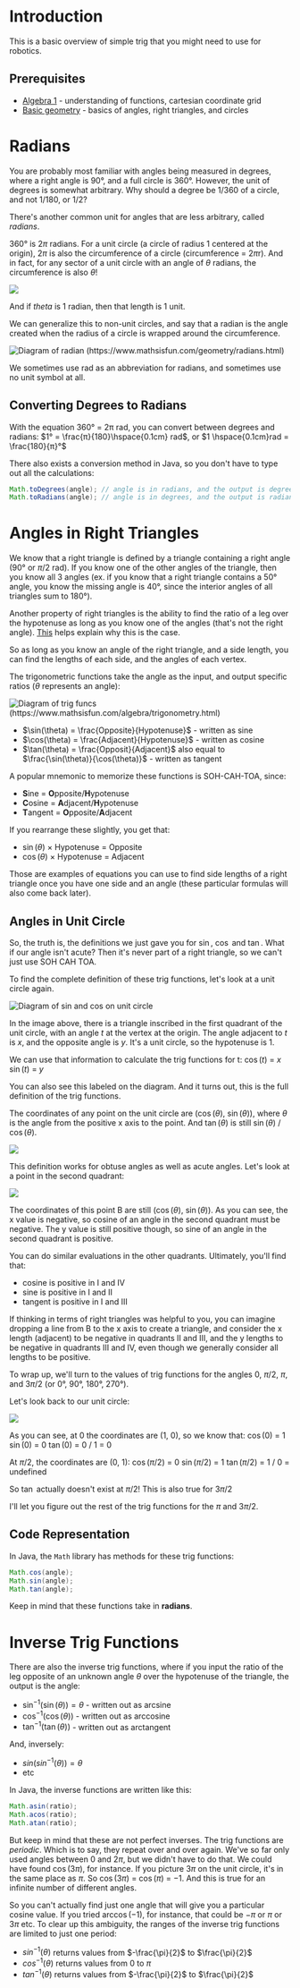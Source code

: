 # Introduction

This is a basic overview of simple trig that you might need to use for robotics.
## Prerequisites
- [Algebra 1](https://www.khanacademy.org/math/algebra) - understanding of functions, cartesian coordinate grid
- [Basic geometry](https://www.khanacademy.org/math/geometry) - basics of angles, right triangles, and circles
# Radians

You are probably most familiar with angles being measured in degrees, where a right angle is 90°, and a full circle is 360°. However, the unit of degrees is somewhat arbitrary. Why should a degree be 1/360 of a circle, and not 1/180, or 1/2?

There's another common unit for angles that are less arbitrary, called *radians*.

360° is 2$\pi$ radians. For a unit circle (a circle of radius 1 centered at the origin), 2$\pi$ is also the circumference of a circle (circumference = 2$\pi$r). And in fact, for any sector of a unit circle with an angle of $\theta$ radians, the circumference is also $\theta$!

![](images/unit-circle.png)

And if $theta$ is 1 radian, then that length is 1 unit.

We can generalize this to non-unit circles, and say that a radian is the angle created when the radius of a circle is wrapped around the circumference.

![Diagram of radian (https://www.mathsisfun.com/geometry/radians.html)](https://www.mathsisfun.com/geometry/images/radian-circle.svg)

We sometimes use rad as an abbreviation for radians, and sometimes use no unit symbol at all.
## Converting Degrees to Radians

With the equation 360° = 2π rad, you can convert between degrees and radians:
$1° = \frac{π}{180}\hspace{0.1cm} rad$, or $1 \hspace{0.1cm}rad = \frac{180}{π}°$

There also exists a conversion method in Java, so you don't have to type out all the calculations:
```java
Math.toDegrees(angle); // angle is in radians, and the output is degrees
Math.toRadians(angle); // angle is in degrees, and the output is radians
```

# Angles in Right Triangles

We know that a right triangle is defined by a triangle containing a right angle (90° or $\pi$/2 rad). If you know one of the other angles of the triangle, then you know all 3 angles (ex. if you know that a right triangle contains a 50° angle, you know the missing angle is 40°, since the interior angles of all triangles sum to 180°).

Another property of right triangles is the ability to find the ratio of a leg over the hypotenuse as long as you know one of the angles (that's not the right angle). [This](https://services.math.duke.edu/~rann/labs106.2018pdfs/Lab1.A.Crash.Course.in.Trig.pdf) helps explain why this is the case.

So as long as you know an angle of the right triangle, and a side length, you can find the lengths of each side, and the angles of each vertex.

The trigonometric functions take the angle as the input, and output specific ratios ($θ$ represents an angle):

![Diagram of trig funcs (https://www.mathsisfun.com/algebra/trigonometry.html)](https://www.mathsisfun.com/algebra/images/adjacent-opposite-hypotenuse.svg)


- $\sin(\theta) = \frac{Opposite}{Hypotenuse}$ - written as sine
- $\cos(\theta) = \frac{Adjacent}{Hypotenuse}$ - written as cosine
- $\tan(\theta) = \frac{Opposit}{Adjacent}$ also equal to $\frac{\sin(\theta)}{\cos(\theta)}$ - written as tangent

A popular mnemonic to memorize these functions is SOH-CAH-TOA, since:
- **S**ine = **O**pposite/**H**ypotenuse
- **C**osine = **A**djacent/**H**ypotenuse
- **T**angent = **O**pposite/**A**djacent

If you rearrange these slightly, you get that:
- $\sin(\theta)$ $\times$ Hypotenuse = Opposite
- $\cos(\theta)$ $\times$ Hypotenuse = Adjacent

Those are examples of equations you can use to find side lengths of a right triangle once you have one side and an angle (these particular formulas will also come back later).
## Angles in Unit Circle

So, the truth is, the definitions we just gave you for $\sin$, $\cos$ and $\tan$. What if our angle isn't acute? Then it's never part of a right triangle, so we can't just use SOH CAH TOA.

To find the complete definition of these trig functions, let's look at a unit circle again. 

![Diagram of sin and cos on unit circle](https://s3-us-west-2.amazonaws.com/courses-images/wp-content/uploads/sites/3675/2018/09/27003528/CNX_Precalc_Figure_05_02_0022.jpg)

In the image above, there is a triangle inscribed in the first quadrant of the unit circle, with an  angle $t$ at the vertex at the origin. The angle adjacent to $t$ is $x$, and the opposite angle is $y$. It's a unit circle, so the hypotenuse is 1.

We can use that information to calculate the trig functions for t:
$\cos(t)$ = $x$
$\sin(t)$ = $y$

You can also see this labeled on the diagram. And it turns out, this is the full definition of the trig functions.

The coordinates of any point on the unit circle are ($\cos(\theta)$, $\sin(\theta)$), where $\theta$ is the angle from the positive x axis to the point. And $\tan(\theta)$ is still $\sin(\theta)$ / $\cos(\theta)$.

![](https://d20khd7ddkh5ls.cloudfront.net/trig2_2.png)

This definition works for obtuse angles as well as acute angles. Let's look at a point in the second quadrant:

![](https://iitutor.com/wp-content/uploads/2019/03/N1303-Angles-in-the-Second-Quadrant.png)

The coordinates of this point B are still ($\cos(\theta)$, $\sin(\theta)$). As you can see, the x value is negative, so cosine of an angle in the second quadrant must be negative. The y value is still positive though, so sine of an angle in the second quadrant is positive.

You can do similar evaluations in the other quadrants. Ultimately, you'll find that:
- cosine is positive in I and IV
- sine is positive in I and II
- tangent is positive in I and III

If thinking in terms of right triangles was helpful to you, you can imagine dropping a line from B to the x axis to create a triangle, and consider the x length (adjacent) to be negative in quadrants II and III, and the y lengths to be negative in quadrants III and IV, even though we generally consider all lengths to be positive. 

To wrap up, we'll turn to the values of trig functions for the angles 0, $\pi$/2, $\pi$, and 3$\pi$/2 (or 0°, 90°, 180°, 270°).

Let's look back to our unit circle:

![](https://images.slideplayer.com/30/9515203/slides/slide_2.jpg)


As you can see, at 0 the coordinates are (1, 0), so we know that:
$\cos(0)$ = $1$
$\sin(0)$ = $0$
$\tan(0)$ = $0$ / $1$ = $0$

At $\pi$/2, the coordinates are (0, 1):
$\cos(\pi / 2)$ = $0$
$\sin(\pi / 2)$ = $1$
$\tan(\pi / 2)$ = $1$ / $0$ = undefined

So $\tan$ actually doesn't exist at $\pi/2$! This is also true for $3\pi / 2$

I'll let you figure out the rest of the trig functions for the $\pi$ and $3\pi / 2$.

## Code Representation

In Java, the `Math` library has methods for these trig functions:

```java
Math.cos(angle);
Math.sin(angle);
Math.tan(angle);
```

Keep in mind that these functions take in **radians**.
# Inverse Trig Functions

There are also the inverse trig functions, where if you input the ratio of the leg opposite of an unknown angle $θ$ over the hypotenuse of the triangle, the output is the angle:

- $\sin^{-1}(\sin(\theta)) = \theta$ - written out as arcsine
- $\cos^{-1}(\cos(\theta))$ - written out as arccosine
- $\tan^{-1}(\tan(\theta))$ - written out as arctangent

And, inversely:

- $sin(sin^{-1}(\theta)) = \theta$
- etc

In Java, the inverse functions are written like this:
```java
Math.asin(ratio);
Math.acos(ratio);
Math.atan(ratio);
```

But keep in mind that these are not perfect inverses. The trig functions are *periodic*. Which is to say, they repeat over and over again. We've so far only used angles between 0 and 2$\pi$, but we didn't have to do that. We could have found $\cos(3\pi)$, for instance. If you picture $3\pi$ on the unit circle, it's in the same place as $\pi$. So $\cos(3\pi)$ = $\cos(\pi)$ = $-1$. And this is true for an infinite number of different angles.

So you can't actually find just one angle that will give you a particular cosine value. If you tried $\arccos(-1)$, for instance, that could be $-\pi$ or $\pi$ or $3\pi$ etc. To clear up this ambiguity, the ranges of the inverse trig functions are limited to just one period:

- $sin^{-1}(\theta)$ returns values from $-\frac{\pi}{2}$ to $\frac{\pi}{2}$
- $cos^{-1}(\theta)$ returns values from $0$ to $\pi$
- $tan^{-1}(\theta)$ returns values from $-\frac{\pi}{2}$ to $\frac{\pi}{2}$